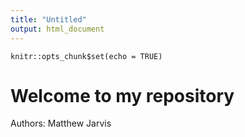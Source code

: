 ```yaml
---
title: "Untitled"
output: html_document
---
```


```{r setup, include=FALSE}
knitr::opts_chunk$set(echo = TRUE)
```
# Welcome to my repository

Authors: Matthew Jarvis
